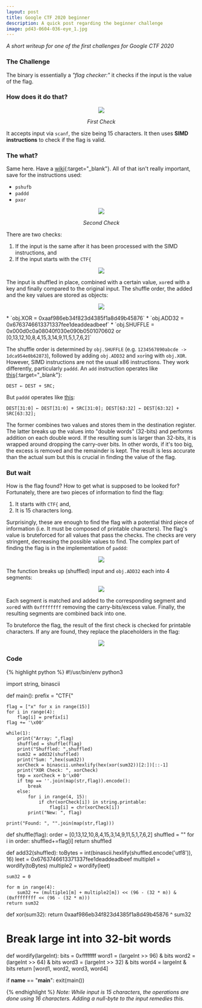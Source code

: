 ```yaml
---
layout: post
title: Google CTF 2020 beginner
description: A quick post regarding the beginner challenge
image: pd43-0604-036-eye_1.jpg
---
```


*A short writeup for one of the first challenges for Google CTF 2020*

### The Challenge
The binary is essentially a *"flag checker:"* it checks if the input is the value of the flag.

### How does it do that?
<p align="center"><img src="{{ site.url }}/assets/img/2020-08-24-graph1.png" /></p>
<p align="center"><em>First Check</em></p>

It accepts input via `scanf`, the size being 15 characters. It then uses **SIMD instructions** to check if the flag is valid.

### The what?
Same here. Have a [wiki](https://en.wikipedia.org/wiki/SIMD){:target="_blank"}.
All of that isn't really important, save for the instructions used:
* `pshufb`
* `paddd`
* `pxor`

<p align="center"><img src="{{ site.url }}/assets/img/2020-08-24-graph2.png" /></p>
<p align="center"><em>Second Check</em></p>

There are two checks:
1. If the input is the same after it has been processed with the SIMD instructions, and
2. If the input starts with the `CTF{`

<p align="center"><img src="{{ site.url }}/assets/img/2020-08-24-disas1.png" /></p>

The input is shuffled in place, combined with a certain value, `xor`ed with a key and finally compared to the original input. The shuffle order, the added and the key values are stored as objects:

<p align="center"><img src="{{ site.url }}/assets/img/2020-08-24-hexdump1.png" /></p>
* `obj.XOR = 0xaaf986eb34f823d4385f1a8d49b45876`
* `obj.ADD32 = 0x6763746613371337fee1deaddeadbeef`
* `obj.SHUFFLE = 0x000d0c0a08040f030e090b0501070602 or [0,13,12,10,8,4,15,3,14,9,11,5,1,7,6,2]`

The shuffle order is determined by `obj.SHUFFLE` (e.g. `1234567890abcde -> 1dca954e0b62873`), followed by adding `obj.ADD32` and `xor`ing with `obj.XOR`. However, SIMD instructions are not the usual x86 instructions. They work differently, particularly `paddd`. An `add` instruction operates like [this](https://www.felixcloutier.com/x86/add){:target="_blank"}:

`DEST ← DEST + SRC;`

But `paddd` operates like [this](https://www.felixcloutier.com/x86/paddb:paddw:paddd:paddq):

`DEST[31:0] ← DEST[31:0] + SRC[31:0];
DEST[63:32] ← DEST[63:32] + SRC[63:32];`

The former combines two values and stores them in the destination register. The latter breaks up the values into "double words" (32-bits) and performs addition on each double word. If the resulting sum is larger than 32-bits, it is wrapped around dropping the carry-over bits. In other words, if it's too big, the excess is removed and the remainder is kept. The result is less accurate than the actual sum but this is crucial in finding the value of the flag.

### But wait
How is the flag found? How to get what is supposed to be looked for? Fortunately, there are two pieces of information to find the flag:
1. It starts with `CTF{` and,
2. It is 15 characters long.

Surprisingly, these are enough to find the flag with a potential third piece of information (i.e. It must be composed of printable characters). The flag's value is bruteforced for all values that pass the checks. The checks are very stringent, decreasing the possible values to find. The complex part of finding the flag is in the implementation of `paddd`:

<p align="center"><img src="{{ site.url }}/assets/img/2020-08-24-func1.png" /></p>

The function breaks up (shuffled) input and `obj.ADD32` each into 4 segments:

<p align="center"><img src="{{ site.url }}/assets/img/2020-08-24-func2.png" /></p>

Each segment is matched and added to the corresponding segment and `xor`ed with `0xffffffff` removing the carry-bits/excess value. Finally, the resulting segments are combined back into one.

To bruteforce the flag, the result of the first check is checked for printable characters. If any are found, they replace the placeholders in the flag:
<p align="center"><img src="{{ site.url }}/assets/img/2020-08-24-bf1.png" /></p>


### Code

{% highlight python %}
#!/usr/bin/env python3

import string, binascii

def main():
	prefix = "CTF{"
	
	flag = ["x" for x in range(15)]
	for i in range(4):
		flag[i] = prefix[i]
	flag += '\x00'
	
	while(1):
		print("Array: ",flag)
		shuffled = shuffle(flag)	
		print("Shuffled: ",shuffled)
		sum32 = add32(shuffled)
		print("Sum: ",hex(sum32))
		xorCheck = binascii.unhexlify(hex(xor(sum32))[2:])[::-1]
		print("XOR Check: ", xorCheck)
		tmp = xorCheck + b'\x00'
		if tmp == ''.join(map(str,flag)).encode():
			break
		else:
			for i in range(4, 15):
				if chr(xorCheck[i]) in string.printable:
					flag[i] = chr(xorCheck[i])
			print("New: ", flag)
		
	print("Found: ", "".join(map(str,flag)))	

def shuffle(flag):
	order = [0,13,12,10,8,4,15,3,14,9,11,5,1,7,6,2]
	shuffled = ""
	for	i in order:
		shuffled+=flag[i]
	return shuffled
	

def add32(shuffled):
	toBytes = int(binascii.hexlify(shuffled.encode('utf8')), 16)
	leet = 0x6763746613371337fee1deaddeadbeef
	multiple1 = wordify(toBytes)
	multiple2 = wordify(leet)
	
	sum32 = 0
	
	for m in range(4):
		sum32 += (multiple1[m] + multiple2[m]) << (96 - (32 * m)) & (0xffffffff << (96 - (32 * m)))	
	return sum32	
	
def xor(sum32):
	return 0xaaf986eb34f823d4385f1a8d49b45876 ^ sum32
	
# Break large int into 32-bit words
def wordify(largeInt):
	bits = 0xffffffff
	word1 = (largeInt >> 96) & bits
	word2 = (largeInt >> 64) & bits
	word3 = (largeInt >> 32) & bits
	word4 = largeInt & bits
	return [word1, word2, word3, word4]
	
if __name__ == "__main__":
	exit(main())

{% endhighlight %}
*Note: While input is 15 characters, the operations are done using 16 characters. Adding a null-byte to the input remedies this.*
